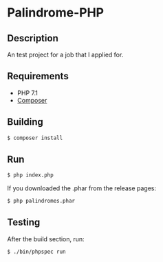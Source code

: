# Palindrome-PHP

## Description

An test project for a job that I applied for.

## Requirements

- PHP 7.1
- [Composer](https://getcomposer.org/)

## Building

```bash
$ composer install
```

## Run

```bash
$ php index.php
```

If you downloaded the .phar from the release pages:

```bash
$ php palindromes.phar
```

## Testing

After the build section, run:

```bash
$ ./bin/phpspec run
```